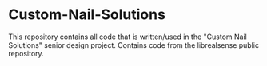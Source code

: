 # Custom-Nail-Solutions
This repository contains all code that is written/used in the "Custom Nail Solutions" senior design project. Contains code from the librealsense public repository. 
